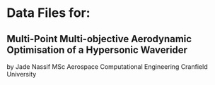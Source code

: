 # Data Files for: 
## Multi-Point Multi-objective Aerodynamic Optimisation of a Hypersonic Waverider

by Jade Nassif
MSc Aerospace Computational Engineering
Cranfield University
